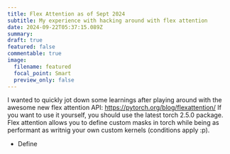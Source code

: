```yaml
---
title: Flex Attention as of Sept 2024
subtitle: My experience with hacking around with flex attention 
date: 2024-09-22T05:37:15.089Z
summary: 
draft: true
featured: false
commentable: true
image:
  filename: featured
  focal_point: Smart
  preview_only: false
---
```


I wanted to quickly jot down some learnings after playing around with the awesome new flex attention API: https://pytorch.org/blog/flexattention/ 
If you want to use it yourself, you should use the latest torch 2.5.0 package. Flex attention allows you to define custom masks in torch while being as performant as writnig your own custom kernels (conditions apply :p). 


- Define 
